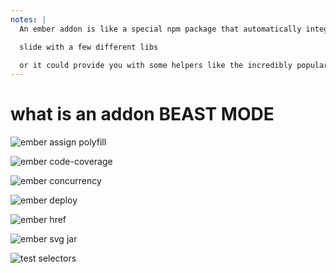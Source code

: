 ```yaml
---
notes: |
  An ember addon is like a special npm package that automatically integrates with your ember app. It can either provide some stuff that your app can make use of, like some components in the case of ember paper or any of the other component libraris out there

  slide with a few different libs

  or it could provide you with some helpers like the incredibly popular ember-truth-thelpers addon. bacically they can provide you anything that you could write in your own app.
---
```


# what is an addon BEAST MODE

![ember assign polyfill](/screenshot-assign-polyfill.webp) <!-- .element width="600" style="position: absolute; left: 0px;" -->

![ember code-coverage](/screenshot-code-coverage.webp) <!-- .element width="600" style="position: absolute; right: 0px;" -->

![ember concurrency](/screenshot-concurrency.webp) <!-- .element width="600" style="position: absolute; left: 0px; top: 150px;" -->

![ember deploy](/screenshot-deploy.webp) <!-- .element width="600" style="position: absolute; right: 0px; top: 150px;" -->

![ember href](/screenshot-href-to.webp) <!-- .element width="600" style="position: absolute; left: 0px; top: 400px;" -->

![ember svg jar](/screenshot-svg-jar.webp) <!-- .element width="600" style="position: absolute; right: 0px; top: 400px;" -->

![test selectors](/screenshot-test-selectors.webp) <!-- .element width="600" style="position: absolute; left: 190px; bottom: 160px;" -->

